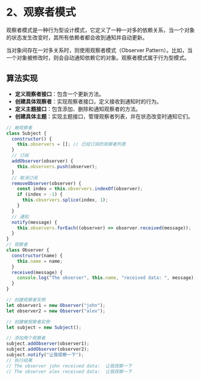 # 2、观察者模式

观察者模式是一种行为型设计模式，它定义了一种一对多的依赖关系，当一个对象的状态发生改变时，其所有依赖者都会收到通知并自动更新。

当对象间存在一对多关系时，则使用观察者模式（Observer Pattern）。比如，当一个对象被修改时，则会自动通知依赖它的对象。观察者模式属于行为型模式。

## 算法实现

- **定义观察者接口**：包含一个更新方法。
- **创建具体观察者**：实现观察者接口，定义接收到通知时的行为。
- **定义主题接口**：包含添加、删除和通知观察者的方法。
- **创建具体主题**：实现主题接口，管理观察者列表，并在状态改变时通知它们。

```js
// 被观察者
class Subject {
  constructor() {
    this.observers = []; // 已经订阅的观察者列表
  }
  // 订阅
  addObserver(observer) {
    this.observers.push(observer);
  }
  // 取消订阅
  removeObserver(observer) {
    const index = this.observers.indexOf(observer);
    if (index > -1) {
      this.observers.splice(index, 1);
    }
  }
  // 通知
  notify(message) {
    this.observers.forEach((observer) => observer.received(message));
  }
}
// 观察者
class Observer {
  constructor(name) {
    this.name = name;
  }
  received(message) {
    console.log("The observer", this.name, "received data: ", message);
  }
}

// 创建观察者实例
let observer1 = new Observer("john");
let observer2 = new Observer("alex");

// 创建被观察者实例
let subject = new Subject();

// 添加两个观察者
subject.addObserver(observer1);
subject.addObserver(observer2);
subject.notify("让我观察一下");
// 执行结果
// The observer john received data:  让我观察一下
// The observer alex received data:  让我观察一下
```

